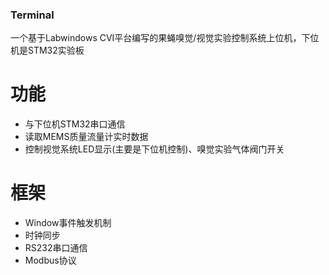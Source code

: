 ### Terminal
一个基于Labwindows CVI平台编写的果蝇嗅觉/视觉实验控制系统上位机，下位机是STM32实验板

# 功能
* 与下位机STM32串口通信
* 读取MEMS质量流量计实时数据
* 控制视觉系统LED显示(主要是下位机控制)、嗅觉实验气体阀门开关

# 框架
* Window事件触发机制
* 时钟同步
* RS232串口通信
* Modbus协议
